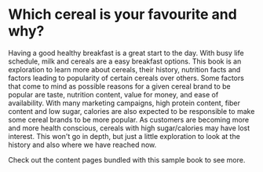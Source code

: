 # Which cereal is your favourite and why?

Having a good healthy breakfast is a great start to the day. With busy life schedule, milk and cereals are a easy breakfast options. This book is an exploration to learn more about cereals, their history, nutrition facts and factors leading to popularity of certain cereals over others. Some factors that come to mind as possible reasons for a given cereal brand to be popular are taste, nutrition content, value for money, and ease of availability. With many marketing campaigns, high protein content, fiber content and low sugar, calories are also expected to be responsible to make some cereal brands to be more popular. As customers are becoming more and more health conscious, cereals with high sugar/calories may have lost interest.
This won't go in depth, but just a little exploration to look at the history and also where we have reached now.

Check out the content pages bundled with this sample book to see more.

```{tableofcontents}
```
